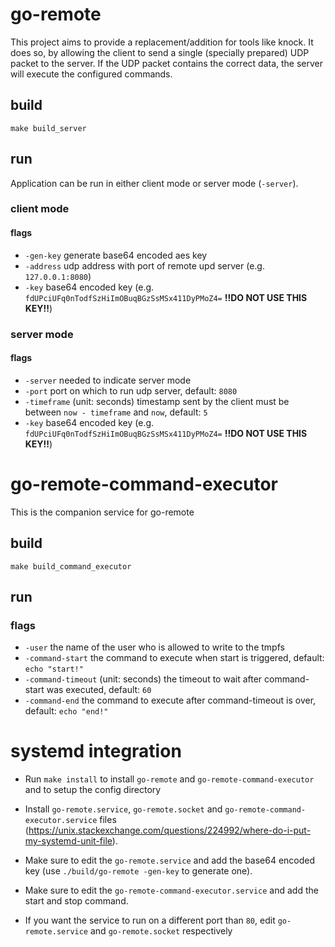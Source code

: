 # go-remote
This project aims to provide a replacement/addition for tools like knock.
It does so, by allowing the client to send a single (specially prepared) UDP packet to the server.
If the UDP packet contains the correct data, the server will execute the configured commands.

## build
```shell
make build_server
```

## run
Application can be run in either client mode or server mode (`-server`).

### client mode
#### flags
- `-gen-key` generate base64 encoded aes key
- `-address` udp address with port of remote upd server (e.g. `127.0.0.1:8080`)
- `-key` base64 encoded key (e.g. `fdUPciUFq0nTodfSzHiImOBuqBGzSsMSx411DyPMoZ4=` **!!DO NOT USE THIS KEY!!**)

### server mode
#### flags
- `-server` needed to indicate server mode
- `-port` port on which to run udp server, default: `8080`
- `-timeframe` (unit: seconds) timestamp sent by the client must be between `now - timeframe` and `now`, default: `5`
- `-key` base64 encoded key (e.g. `fdUPciUFq0nTodfSzHiImOBuqBGzSsMSx411DyPMoZ4=` **!!DO NOT USE THIS KEY!!**)

# go-remote-command-executor
This is the companion service for go-remote

## build
```shell
make build_command_executor
```

## run
### flags
- `-user` the name of the user who is allowed to write to the tmpfs
- `-command-start` the command to execute when start is triggered, default: `echo "start!"`
- `-command-timeout` (unit: seconds) the timeout to wait after command-start was executed, default: `60`
- `-command-end` the command to execute after command-timeout is over, default: `echo "end!"`

# systemd integration
- Run `make install` to install `go-remote` and `go-remote-command-executor` and to setup the config directory

- Install `go-remote.service`, `go-remote.socket` and `go-remote-command-executor.service` files 
(https://unix.stackexchange.com/questions/224992/where-do-i-put-my-systemd-unit-file).

- Make sure to edit the `go-remote.service` and add the base64 encoded key (use `./build/go-remote -gen-key` to generate one).
- Make sure to edit the `go-remote-command-executor.service` and add the start and stop command.
- If you want the service to run on a different port than `80`, edit `go-remote.service` and `go-remote.socket` respectively
